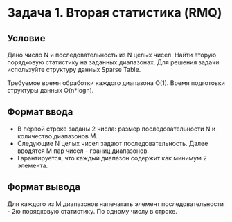 # Задача 1. Вторая статистика (RMQ)

## Условие
Дано число N и последовательность из N целых чисел. Найти вторую порядковую статистику на заданных диапазонах.
Для решения задачи используйте структуру данных Sparse Table.

Требуемое время обработки каждого диапазона O(1). Время подготовки структуры данных O(n*logn).

## Формат ввода
+ В первой строке заданы 2 числа: размер последовательности N и количество диапазонов M.
+ Следующие N целых чисел задают последовательность. Далее вводятся M пар чисел - границ диапазонов.
+ Гарантируется, что каждый диапазон содержит как минимум 2 элемента.

## Формат вывода

Для каждого из M диапазонов напечатать элемент последовательности - 2ю порядковую статистику. По одному числу в строке.